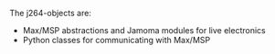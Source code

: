 The j264-objects are:

  * Max/MSP abstractions and Jamoma modules for live electronics
  * Python classes for communicating with Max/MSP